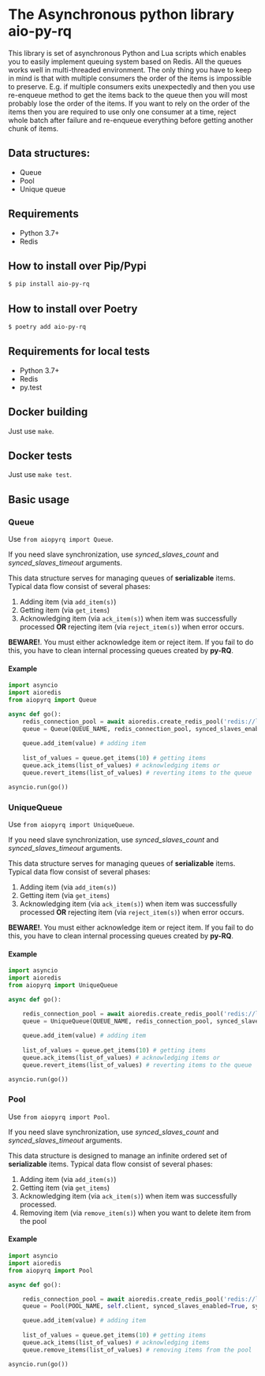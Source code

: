 # The Asynchronous python library  **aio-py-rq**

This library is set of asynchronous Python and Lua scripts which enables you to easily implement queuing system based on Redis.
All the queues works well in multi-threaded environment. The only thing you have to keep in mind is that with multiple consumers the order of the items is impossible to preserve.
E.g. if multiple consumers exits unexpectedly and then you use re-enqueue method to get the items back to the queue then you will most probably lose the order of the items.
If you want to rely on the order of the items then you are required to use only one consumer at a time, reject whole batch after failure and re-enqueue everything before getting another chunk of items.

## Data structures:
 - Queue
 - Pool
 - Unique queue

## Requirements
 - Python 3.7+
 - Redis
 
## How to install over Pip/Pypi
```bash
$ pip install aio-py-rq
```

## How to install over Poetry
```bash
$ poetry add aio-py-rq
```
 
## Requirements for local tests
 - Python 3.7+
 - Redis
 - py.test
 
## Docker building
Just use `make`.

## Docker tests
Just use `make test`.

## Basic usage
### Queue
Use `from aiopyrq import Queue`.

If you need slave synchronization, use *synced_slaves_count* and *synced_slaves_timeout* arguments.

This data structure serves for managing queues of **serializable** items. Typical data flow consist of several phases:
 1. Adding item (via `add_item(s)`)
 2. Getting item (via `get_items`)
 3. Acknowledging item (via `ack_item(s)`) when item was successfully processed **OR** rejecting item (via `reject_item(s)`) when error occurs.

**BEWARE!**. You must either acknowledge item or reject item. If you fail to do this, you have to clean internal processing queues created by **py-RQ**.

#### Example

```python
import asyncio
import aioredis
from aiopyrq import Queue

async def go():
    redis_connection_pool = await aioredis.create_redis_pool('redis://localhost')
    queue = Queue(QUEUE_NAME, redis_connection_pool, synced_slaves_enabled=True, synced_slaves_count=COUNT_OF_SLAVES, synced_slaves_timeout=TIMEOUT)
    
    queue.add_item(value) # adding item
    
    list_of_values = queue.get_items(10) # getting items
    queue.ack_items(list_of_values) # acknowledging items or
    queue.revert_items(list_of_values) # reverting items to the queue

asyncio.run(go())
```

### UniqueQueue
Use `from aiopyrq import UniqueQueue`.

If you need slave synchronization, use *synced_slaves_count* and *synced_slaves_timeout* arguments.

This data structure serves for managing queues of **serializable** items. Typical data flow consist of several phases:
 1. Adding item (via `add_item(s)`)
 2. Getting item (via `get_items`)
 3. Acknowledging item (via `ack_item(s)`) when item was successfully processed **OR** rejecting item (via `reject_item(s)`) when error occurs.

**BEWARE!**. You must either acknowledge item or reject item. If you fail to do this, you have to clean internal processing queues created by **py-RQ**.

#### Example

```python
import asyncio
import aioredis
from aiopyrq import UniqueQueue

async def go():

    redis_connection_pool = await aioredis.create_redis_pool('redis://localhost')
    queue = UniqueQueue(QUEUE_NAME, redis_connection_pool, synced_slaves_enabled=True, synced_slaves_count=COUNT_OF_SLAVES, synced_slaves_timeout=TIMEOUT)
    
    queue.add_item(value) # adding item
    
    list_of_values = queue.get_items(10) # getting items
    queue.ack_items(list_of_values) # acknowledging items or
    queue.revert_items(list_of_values) # reverting items to the queue

asyncio.run(go())
```

### Pool
Use `from aiopyrq import Pool`.

If you need slave synchronization, use *synced_slaves_count* and *synced_slaves_timeout* arguments.

This data structure is designed to manage an infinite ordered set of **serializable** items. Typical data flow consist of several phases:
 1. Adding item (via `add_item(s)`)
 2. Getting item (via `get_items`)
 3. Acknowledging item (via `ack_item(s)`) when item was successfully processed.
 4. Removing item (via `remove_item(s)`) when you want to delete item from the pool

#### Example

```python
import asyncio
import aioredis
from aiopyrq import Pool

async def go():

    redis_connection_pool = await aioredis.create_redis_pool('redis://localhost')
    queue = Pool(POOL_NAME, self.client, synced_slaves_enabled=True, synced_slaves_count=COUNT_OF_SLAVES, synced_slaves_timeout=TIMEOUT)

    queue.add_item(value) # adding item
    
    list_of_values = queue.get_items(10) # getting items
    queue.ack_items(list_of_values) # acknowledging items
    queue.remove_items(list_of_values) # removing items from the pool

asyncio.run(go())
```
